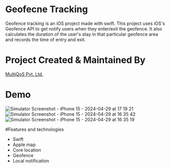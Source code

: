 
# Geofecne Tracking
Geofence tracking is an iOS project made with swift. This project uses iOS's Geofence API to get notify users when they enter/exit the geofence. It also calculates the duration of the user's stay in that particular geofence area and records the time of entry and exit.

# Project Created & Maintained By
[MultiQoS Pvt. Ltd.](https://multiqos.com/)

# Demo
![Simulator Screenshot - iPhone 15 - 2024-04-29 at 17 19 21](https://github.com/MultiQoSTechnologies/ios-geofence-tracking/assets/94122297/e8ee7f2f-ea3e-4283-8501-14d8c8bc5bed)![Simulator Screenshot - iPhone 15 - 2024-04-29 at 16 35 42](https://github.com/MultiQoSTechnologies/ios-geofence-tracking/assets/94122297/6dcf43d7-e89a-43c3-af1c-f312ca6ef135)
![Simulator Screenshot - iPhone 15 - 2024-04-29 at 16 35 19](https://github.com/MultiQoSTechnologies/ios-geofence-tracking/assets/94122297/517c8d9e-b7d1-49ab-bbcb-fb81d42f595e)

#Features and technologies
- Swift
- Apple map
- Core location
- Geofence
- Local notification




